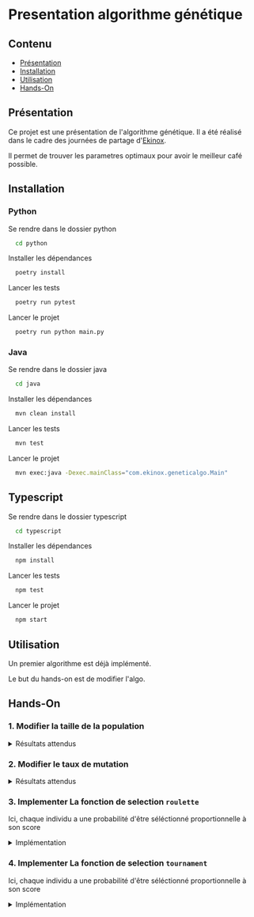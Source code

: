 # Presentation algorithme génétique

## Contenu

- [Présentation](#présentation)
- [Installation](#installation)
- [Utilisation](#utilisation)
- [Hands-On](#Hands-On)

## Présentation

Ce projet est une présentation de l'algorithme génétique. Il a été réalisé dans le cadre des journées de partage
d'[Ekinox](www.ekinox.io).

Il permet de trouver les parametres optimaux pour avoir le meilleur café possible.

## Installation

### Python

Se rendre dans le dossier python

```bash
  cd python
```

Installer les dépendances

```bash
  poetry install
```

Lancer les tests

```bash
  poetry run pytest
```

Lancer le projet

```bash
  poetry run python main.py
```

### Java

Se rendre dans le dossier java

```bash
  cd java
```

Installer les dépendances

```bash
  mvn clean install
```

Lancer les tests

```bash
  mvn test
```

Lancer le projet
```bash
  mvn exec:java -Dexec.mainClass="com.ekinox.geneticalgo.Main"
```


## Typescript

Se rendre dans le dossier typescript

```bash
  cd typescript
```

Installer les dépendances

```bash
  npm install
```

Lancer les tests

```bash
  npm test
```

Lancer le projet

```bash
  npm start
```

## Utilisation

Un premier algorithme est déjà implémenté.

Le but du hands-on est de modifier l'algo.

## Hands-On

### 1. Modifier la taille de la population

<details>
<summary>Résultats attendus</summary>
La convergence vers une solution est plus rapide lorsque la population est grande
</details>

### 2. Modifier le taux de mutation

<details>
<summary>Résultats attendus</summary>
Un taux moyen de mutation permet d'avoir des resultats plus rapidement.
Un taux trop fort de mutation peut empecher la convergence.
</details>

### 3. Implementer La fonction de selection `roulette`

Ici, chaque individu a une probabilité d'être séléctionné proportionnelle à son score

<details>
<summary>Implémentation</summary>
TODO
</details>

### 4. Implementer La fonction de selection `tournament`

Ici, chaque individu a une probabilité d'être séléctionné proportionnelle à son score

<details>
<summary>Implémentation</summary>
TODO
</details>














